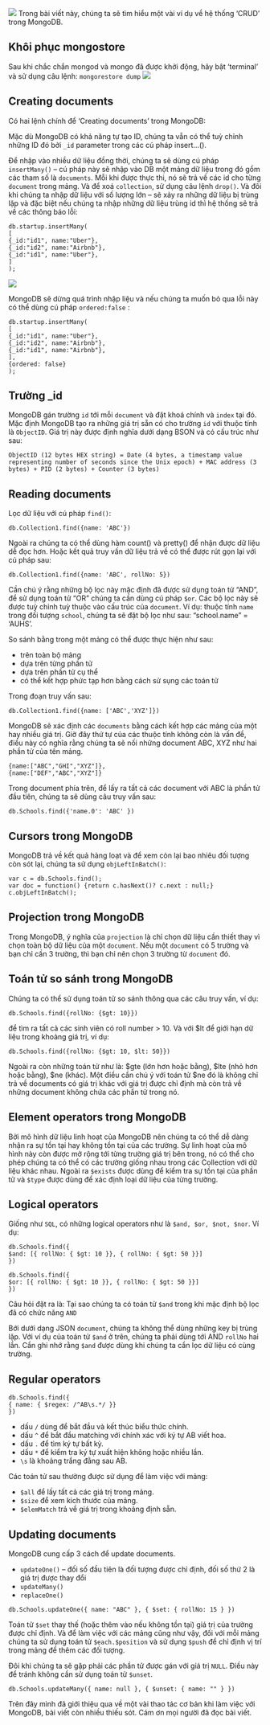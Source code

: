 ![](https://images.viblo.asia/39151b3b-546c-4be1-989a-afd930108781.jpg)
Trong bài viết này, chúng ta sẽ tìm hiểu một vài ví dụ về hệ thống ‘CRUD’ trong MongoDB.
## Khôi phục mongostore
Sau khi chắc chắn mongod và mongo đã được khởi động, hãy bật ‘terminal’ và sử dụng câu lệnh:  `mongorestore dump`
![](https://images.viblo.asia/0e8e5436-eef3-4525-8476-5367b1675720.png)
## Creating documents
Có hai lệnh chính để ‘Creating documents’ trong MongoDB:

Mặc dù MongoDB có khả năng tự tạo ID, chúng ta vẫn có thể tuỳ chỉnh những ID đó bởi `_id` parameter trong các cú pháp insert…().

Để nhập vào nhiều dữ liệu đồng thời, chúng ta sẽ dùng cú pháp `insertMany()` – cú pháp này sẽ nhập vào DB một mảng dữ liệu trong đó gồm các tham số là `documents`. Mỗi khi được thực thi, nó sẽ trả về các id cho từng `document` trong mảng. Và để xoá `collection`, sử dụng câu lệnh `drop()`. Và đôi khi chúng ta nhập dữ liệu với số lượng lớn – sẽ xảy ra những dữ liệu bị trùng lặp và đặc biệt nếu chúng ta nhập những dữ liệu trùng id thì hệ thống sẽ trả về các thông báo lỗi:

```
db.startup.insertMany(
[
{_id:"id1", name:"Uber"},
{_id:"id2", name:"Airbnb"},
{_id:"id1", name:"Uber"},
]
);
```

![](https://images.viblo.asia/0bee294b-e038-4fde-af1d-30b023ab6c91.png)

MongoDB sẽ dừng quá trình nhập liệu và nếu chúng ta muốn bỏ qua lỗi này có thể dùng cú pháp `ordered:false` :

```
db.startup.insertMany(
[
{_id:"id1", name:"Uber"},
{_id:"id2", name:"Airbnb"},
{_id:"id1", name:"Airbnb"},
],
{ordered: false}
);
```

## Trường _id
MongoDB gán trường `id` tới mỗi `document` và đặt khoá chính và `index` tại đó. Mặc định MongoDB tạo ra những giá trị sẵn có cho trường  `id` với thuộc tính là `ObjectID`. Giá trị này được định nghĩa dưới dạng BSON và có cấu trúc như sau:

```
ObjectID (12 bytes HEX string) = Date (4 bytes, a timestamp value representing number of seconds since the Unix epoch) + MAC address (3 bytes) + PID (2 bytes) + Counter (3 bytes)
```

## Reading documents
Lọc dữ liệu với cú pháp `find()`:
```
db.Collection1.find({name: 'ABC'})
```

Ngoài ra chúng ta có thể dùng hàm count() và pretty() để nhận được dữ liệu dễ đọc hơn. Hoặc kết quả truy vấn dữ liệu trả về có thể được rút gọn lại với cú pháp sau:
```
db.Collection1.find({name: 'ABC', rollNo: 5})
```
Cần chú ý rằng những bộ lọc này mặc định đã được sử dụng toán tử “AND”, để sử dụng toán tử “OR” chúng ta cần dùng cú pháp `$or`. Các bộ lọc này sẽ được tuỳ chỉnh tuỳ thuộc vào cấu trúc của `document`. Ví dụ: thuộc tính `name` trong đối tượng `school`, chúng ta sẽ đặt bộ lọc như sau: “school.name” = ‘AUHS’.

So sánh bằng trong một mảng có thể được thực hiện như sau:
* trên toàn bộ mảng
* dựa trên từng phần tử
* dựa trên phần tử cụ thể
* có thể kết hợp phức tạp hơn bằng cách sử sụng các toán tử

Trong đoạn truy vấn sau:

```
db.Collection1.find({name: ['ABC','XYZ']})
```

MongoDB sẽ xác định các `documents` bằng cách kết hợp các mảng của một hay nhiều giá trị. Giờ đây thứ tự của các thuộc tính không còn là vấn đề, điều này có nghĩa rằng chúng ta sẽ nối những document ABC, XYZ như hai phần tử của tên mảng.

```
{name:["ABC","GHI","XYZ"]},
{name:["DEF","ABC","XYZ"]}
```
Trong document phía trên, để lấy ra tất cả các document với ABC là phần tử đầu tiên, chúng ta sẽ dùng câu truy vấn sau:

```
db.Schools.find({'name.0': 'ABC' })
```
## Cursors trong MongoDB
MongoDB trả về kết quả hàng loạt và để xem còn lại bao nhiêu đối tượng còn sót lại, chúng ta sử dụng `objLeftInBatch()`:

```
var c = db.Schools.find();
var doc = function() {return c.hasNext()? c.next : null;}
c.objLeftInBatch();
```
## Projection trong MongoDB

Trong MongoDB, ý nghĩa của `projection` là chỉ chọn dữ liệu cần thiết thay vì chọn toàn bộ dữ liệu của một `document`. Nếu một `document` có 5 trường và bạn chỉ cần 3 trường, thì bạn chỉ nên chọn 3 trường từ `document` đó.

## Toán tử so sánh trong MongoDB
Chúng ta có thể sử dụng toán tử so sánh thông qua các câu truy vấn, ví dụ:
```
db.Schools.find({rollNo: {$gt: 10}})
```

để tìm ra tất cả các sinh viên có roll number > 10. Và với $lt để giới hạn dữ liệu trong khoảng giá trị, ví dụ:

```
db.Schools.find({rollNo: {$gt: 10, $lt: 50}})
```

Ngoài ra còn những toán tử như là: $gte (lớn hơn hoặc bằng), $lte (nhỏ hơn hoặc bằng), $ne (khác). Một điều cần chú ý với toán tử $ne đó là không chỉ trả về documents có giá trị khác với giá trị được chỉ định mà còn trả về những document không chứa các phần tử trong nó.

## Element operators trong MongoDB
Bởi mô hình dữ liệu linh hoạt của MongoDB nên chúng ta có thể dễ dàng nhận ra sự tồn tại hay không tồn tại của các trường. Sự linh hoạt của mô hình này còn được mở rộng tới từng trường giá trị bên trong, nó có thể cho phép chúng ta có thể có các trường giống nhau trong các Collection với dữ liệu khác nhau. Ngoài ra `$exists` được dùng để kiểm tra sự tồn tại của phần tử và `$type` được dùng để xác định loại dữ liệu của từng trường.

## Logical operators

Giống như `SQL`, có những logical operators như là `$and, $or, $not, $nor`. Ví dụ:

```
db.Schools.find({
$and: [{ rollNo: { $gt: 10 }}, { rollNo: { $gt: 50 }}]
})

db.Schools.find({
$or: [{ rollNo: { $gt: 10 }}, { rollNo: { $gt: 50 }}]
})
```

Câu hỏi đặt ra là: Tại sao chúng ta có toán tử `$and` trong khi mặc định bộ lọc đã có chức năng `AND`

Bới dưới dạng JSON `document`, chúng ta không thể dùng những key bị trùng lặp. Với ví dụ của toán tử `$and` ở trên, chúng ta phải dùng tới AND `rollNo` hai lần. Cần ghi nhớ rằng `$and` được dùng khi chúng ta cần lọc dữ liệu có cùng trường.

## Regular operators
```
db.Schools.find({
{ name: { $regex: /^AB\s.*/ }}
})
```

* dấu `/` dùng để bắt đầu và kết thúc biểu thức chính.
* dấu `^`  để bắt đầu matching với chính xác với ký tự AB viết hoa.
* dấu `.` để tìm ký tự bất kỳ.
* dấu `*` để kiểm tra ký tự xuất hiện không hoặc nhiều lần.
* `\s` là khoảng trắng đằng sau AB.

Các toán tử sau thường được sử dụng để làm việc với mảng:

* `$all` để lấy tất cả các giá trị trong mảng.
* `$size` để xem kich thước của mảng.
* `$elemMatch` trả về giá trị trong khoảng định sẵn.

## Updating documents

MongoDB cung cấp 3 cách để update documents.
* `updateOne()` – đối số đầu tiên là đối tượng được chỉ định, đối số thứ 2 là giá trị được thay đổi
* `updateMany()`
* `replaceOne()`

```
db.Schools.updateOne({ name: "ABC" }, { $set: { rollNo: 15 } })
```

Toán tử `$set` thay thế (hoặc thêm vào nếu không tồn tại) giá trị của trường được chỉ định. Và để làm việc với các mảng cũng như vậy, đối với mỗi mảng chúng ta sử dụng toán tử `$each.$position` và sử dụng `$push` để chỉ định vị trí trong mảng để thêm các đối tượng.

Đôi khi chúng ta sẽ gặp phải các phần tử được gán với giá trị `NULL`. Điều này để tránh không cần sử dụng toán tử `$unset`.

```
db.Schools.updateMany({ name: null }, { $unset: { name: "" } })
```

Trên đây mình đã giới thiệu qua về một vài thao tác cơ bản khi làm việc với MongoDB, bài viết còn nhiều thiếu sót. Cám ơn mọi người đã đọc bài viết.